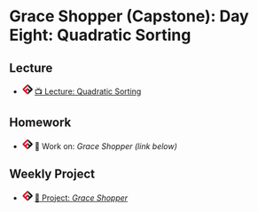 # Grace Shopper (Capstone): Day Eight: Quadratic Sorting

## Lecture

- ![FSA](/logo.png) [📺 Lecture: Quadratic Sorting](https://youtu.be/Ea62mULTZXA)

## Homework

- ![FSA](/logo.png) 🔬 Work on: _Grace Shopper (link below)_

## Weekly Project

- ![FSA](/logo.png) [🔬 Project: _Grace Shopper_](https://learn.fullstackacademy.com/workshop/5ece807ae423f6000461d41e/content/5ece82cce423f6000461d4f2/text)
